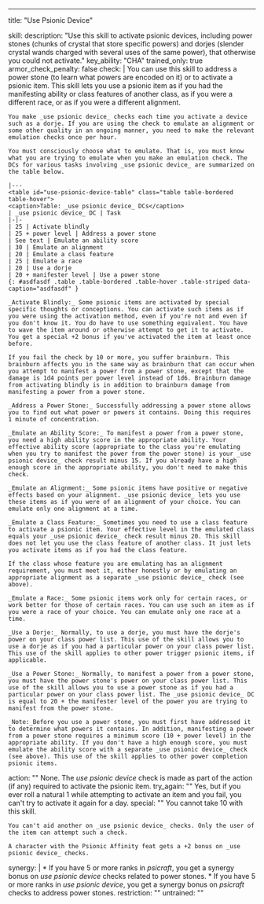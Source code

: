 ---
title: "Use Psionic Device"

skill:
  description: "Use this skill to activate psionic devices, including power stones (chunks of crystal that store specific powers) and dorjes (slender crystal wands charged with several uses of the same power), that otherwise you could not activate."
  key_ability: "CHA"
  trained_only: true
  armor_check_penalty: false
  check: |
    You can use this skill to address a power stone (to learn what powers are encoded on it) or to activate a psionic item. This skill lets you use a psionic item as if you had the manifesting ability or class features of another class, as if you were a different race, or as if you were a different alignment.

    You make _use psionic device_ checks each time you activate a device such as a dorje. If you are using the check to emulate an alignment or some other quality in an ongoing manner, you need to make the relevant emulation checks once per hour.

    You must consciously choose what to emulate. That is, you must know what you are trying to emulate when you make an emulation check. The DCs for various tasks involving _use psionic device_ are summarized on the table below.

    |---
    <table id="use-psionic-device-table" class="table table-bordered table-hover">
    <caption>Table: _use psionic device_ DCs</caption>
    | _use psionic device_ DC | Task
    |-|-
    | 25 | Activate blindly
    | 25 + power level | Address a power stone
    | See text | Emulate an ability score
    | 30 | Emulate an alignment
    | 20 | Emulate a class feature
    | 25 | Emulate a race
    | 20 | Use a dorje
    | 20 + manifester level | Use a power stone
    {: #asdfasdf .table .table-bordered .table-hover .table-striped data-caption="asdfasdf" }

    _Activate Blindly:_ Some psionic items are activated by special specific thoughts or conceptions. You can activate such items as if you were using the activation method, even if you're not and even if you don't know it. You do have to use something equivalent. You have to wave the item around or otherwise attempt to get it to activate. You get a special +2 bonus if you've activated the item at least once before.

    If you fail the check by 10 or more, you suffer brainburn. This brainburn affects you in the same way as brainburn that can occur when you attempt to manifest a power from a power stone, except that the damage is 1d4 points per power level instead of 1d6. Brainburn damage from activating blindly is in addition to brainburn damage from manifesting a power from a power stone.

    _Address a Power Stone:_ Successfully addressing a power stone allows you to find out what power or powers it contains. Doing this requires 1 minute of concentration.

    _Emulate an Ability Score:_ To manifest a power from a power stone, you need a high ability score in the appropriate ability. Your effective ability score (appropriate to the class you're emulating when you try to manifest the power from the power stone) is your _use psionic device_ check result minus 15. If you already have a high enough score in the appropriate ability, you don't need to make this check.

    _Emulate an Alignment:_ Some psionic items have positive or negative effects based on your alignment. _use psionic device_ lets you use these items as if you were of an alignment of your choice. You can emulate only one alignment at a time.

    _Emulate a Class Feature:_ Sometimes you need to use a class feature to activate a psionic item. Your effective level in the emulated class equals your _use psionic device_ check result minus 20. This skill does not let you use the class feature of another class. It just lets you activate items as if you had the class feature.

    If the class whose feature you are emulating has an alignment requirement, you must meet it, either honestly or by emulating an appropriate alignment as a separate _use psionic device_ check (see above).

    _Emulate a Race:_ Some psionic items work only for certain races, or work better for those of certain races. You can use such an item as if you were a race of your choice. You can emulate only one race at a time.

    _Use a Dorje:_ Normally, to use a dorje, you must have the dorje's power on your class power list. This use of the skill allows you to use a dorje as if you had a particular power on your class power list. This use of the skill applies to other power trigger psionic items, if applicable.

    _Use a Power Stone:_ Normally, to manifest a power from a power stone, you must have the power stone's power on your class power list. This use of the skill allows you to use a power stone as if you had a particular power on your class power list. The _use psionic device_ DC is equal to 20 + the manifester level of the power you are trying to manifest from the power stone.

    _Note:_Before you use a power stone, you must first have addressed it to determine what powers it contains. In addition, manifesting a power from a power stone requires a minimum score (10 + power level) in the appropriate ability. If you don't have a high enough score, you must emulate the ability score with a separate _use psionic device_ check (see above). This use of the skill applies to other power completion psionic items.
  action: ""
    None. The _use psionic device_ check is made as part of the action (if any) required to activate the psionic item.
  try_again: ""
    Yes, but if you ever roll a natural 1 while attempting to activate an item and you fail, you can't try to activate it again for a day.
  special: ""
    You cannot take 10 with this skill.

    You can't aid another on _use psionic device_ checks. Only the user of the item can attempt such a check.

    A character with the Psionic Affinity feat gets a +2 bonus on _use psionic device_ checks.
  synergy: |
     * If you have 5 or more ranks in _psicraft_, you get a synergy bonus on _use psionic device_ checks related to power stones.
     * If you have 5 or more ranks in _use psionic device_, you get a synergy bonus on _psicraft_ checks to address power stones.
  restriction: ""
  untrained: ""

